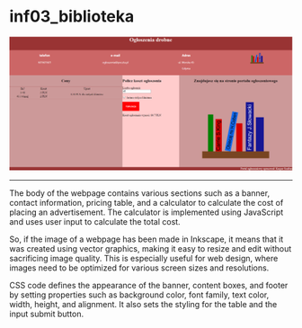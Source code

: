 # inf03_biblioteka

<img src="https://github.com/ziomzziom/inf03_biblioteka/blob/main/ogloszenia.png">
<hr>

<p>The body of the webpage contains various sections such as a banner, contact information, pricing table, and a calculator to calculate the cost of placing an advertisement. The calculator is implemented using JavaScript and uses user input to calculate the total cost. </p>
<p>So, if the image of a webpage has been made in Inkscape, it means that it was created using vector graphics, making it easy to resize and edit without sacrificing image quality. This is especially useful for web design, where images need to be optimized for various screen sizes and resolutions.</p>
<p> CSS code defines the appearance of the banner, content boxes, and footer by setting properties such as background color, font family, text color, width, height, and alignment. It also sets the styling for the table and the input submit button.</p>
